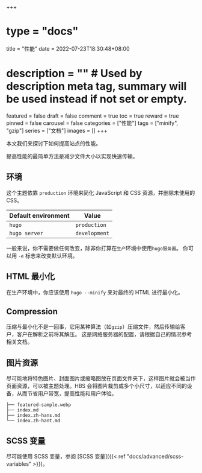 +++
# type = "docs"
title = "性能"
date = 2022-07-23T18:30:48+08:00
# description = "" # Used by description meta tag, summary will be used instead if not set or empty.
featured = false
draft = false
comment = true
toc = true
reward = true
pinned = false
carousel = false
categories = ["性能"]
tags = ["minify", "gzip"]
series = ["文档"]
images = []
+++

本文我们来探讨下如何提高站点的性能。

<!--more-->

提高性能的最简单方法是减少文件大小以实现快速传输。

## 环境

这个主题依靠 `production` 环境来简化 JavaScript 和 CSS 资源，并删除未使用的 CSS。

| Default environment | Value |
|---|---|
| `hugo` | `production` |
| `hugo server` | `development` |

一般来说，你不需要做任何改变，除非你打算在`生产`环境中使用`hugo服务器`。
你可以用 `-e` 标志来改变默认环境。

## HTML 最小化

在生产环境中，你应该使用 `hugo --minify` 来对最终的 HTML 进行最小化。

## Compression

压缩与最小化不是一回事，它用某种算法（如`gzip`）压缩文件，然后传输给客户，客户在解析之前将其解压。
这是网络服务器的配置，请根据自己的情况参考相关文档。

## 图片资源

尽可能地将特色图片、封面图片或缩略图放在页面文件夹下，这样图片就会被当作页面资源，可以被主题处理。HBS 会将图片裁剪成多个小尺寸，以适应不同的设备，从而节省用户带宽，提高性能和用户体验。

```
├── featured-sample.webp
├── index.md
├── index.zh-hans.md
└── index.zh-hant.md
```

## SCSS 变量

尽可能使用 SCSS 变量，参阅 [SCSS 变量]({{< ref "docs/advanced/scss-variables" >}})。
